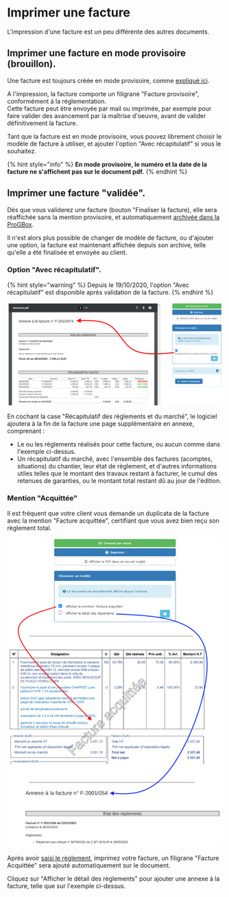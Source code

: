 # Imprimer une facture

L'impression d'une facture est un peu différente des autres documents.

## Imprimer une facture en mode provisoire \(brouillon\).

Une facture est toujours créée en mode provisoire, comme [expliqué ici](valider-une-facture.md#la-facture-provisoire).

A l'impression, la facture comporte un filigrane "Facture provisoire", conformément à la réglementation.  
Cette facture peut être envoyée par mail ou imprimée, par exemple pour faire valider des avancement par la maîtrise d'oeuvre, avant de valider définitivement la facture.

Tant que la facture est en mode provisoire, vous pouvez librement choisir le modèle de facture à utiliser, et ajouter l'option "Avec récapitulatif" si vous le souhaitez.

{% hint style="info" %}
**En mode provisoire, le numéro et la date de la facture ne s'affichent pas sur le document pdf.**
{% endhint %}

## Imprimer une facture "validée".

Dès que vous validerez une facture \(bouton "Finaliser la facture\), elle sera réaffichée sans la mention provisoire, et automatiquement [archivée dans la ProGBox](../../les-plus-du-logiciel/progbox-archivage-de-documents.md#archivage-des-factures-clients).

Il n'est alors plus possible de changer de modèle de facture, ou d'ajouter une option, la facture est maintenant affichée depuis son archive, telle qu'elle a été finalisée et envoyée au client.

### Option "Avec récapitulatif".

{% hint style="warning" %}
Depuis le 19/10/2020, l'option "Avec récapitulatif" est disponible après validation de la facture. 
{% endhint %}

![](../../.gitbook/assets/image%20%2816%29.png)

En cochant la case "Récapitulatif des règlements et du marché", le logiciel ajoutera à la fin de la facture une page supplémentaire en annexe, comprenant :

* Le ou les règlements réalisés pour cette facture, ou aucun comme dans l'exemple ci-dessus. 
* Un récapitulatif du marché, avec l'ensemble des factures \(acomptes, situations\) du chantier, leur état de règlement, et d'autres informations utiles telles que le montant des travaux restant à facturer, le cumul des retenues de garanties, ou le montant total restant dû au jour de l'édition.

### Mention "Acquittée"

Il est fréquent que votre client vous demande un duplicata de la facture avec la mention "Facture acquittée", certifiant que vous avez bien reçu son règlement total.

![](../../.gitbook/assets/avec_annexe.png)

Après avoir [saisi le règlement](../les-reglements/reglement-client.md#saisir-le-reglement-dune-facture-client), imprimez votre facture, un filigrane "Facture Acquittée" sera ajouté automatiquement sur le document.

Cliquez sur "Afficher le détail des règlements" pour ajouter une annexe à la facture, telle que sur l'exemple ci-dessus.

